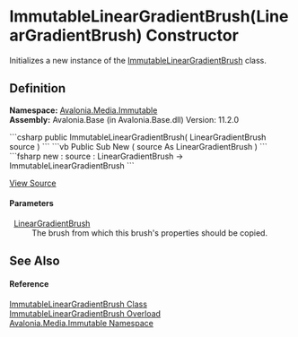 # ImmutableLinearGradientBrush(LinearGradientBrush) Constructor


Initializes a new instance of the <a href="T_Avalonia_Media_Immutable_ImmutableLinearGradientBrush">ImmutableLinearGradientBrush</a> class.



## Definition
**Namespace:** <a href="N_Avalonia_Media_Immutable">Avalonia.Media.Immutable</a>  
**Assembly:** Avalonia.Base (in Avalonia.Base.dll) Version: 11.2.0

<Tabs groupId="api-code-preview">
<TabItem value="csharp" label="C#">
```csharp
public ImmutableLinearGradientBrush(
	LinearGradientBrush source
)
```
</TabItem>
<TabItem value="vb" label="VB">
```vb
Public Sub New ( 
	source As LinearGradientBrush
)
```
</TabItem>
<TabItem value="fsharp" label="F#">
```fsharp
new : 
        source : LinearGradientBrush -> ImmutableLinearGradientBrush
```
</TabItem>
</Tabs>



<a href="https://github.com/AvaloniaUI/Avalonia/tree/master/src/Avalonia.Base/Media/Immutable/ImmutableLinearGradientBrush.cs#L39" title="View the source code">View Source</a>



#### Parameters
<dl><dt>  <a href="T_Avalonia_Media_LinearGradientBrush">LinearGradientBrush</a></dt><dd>The brush from which this brush's properties should be copied.</dd></dl>

## See Also


#### Reference
<a href="T_Avalonia_Media_Immutable_ImmutableLinearGradientBrush">ImmutableLinearGradientBrush Class</a>  
<a href="Overload_Avalonia_Media_Immutable_ImmutableLinearGradientBrush__ctor">ImmutableLinearGradientBrush Overload</a>  
<a href="N_Avalonia_Media_Immutable">Avalonia.Media.Immutable Namespace</a>  


